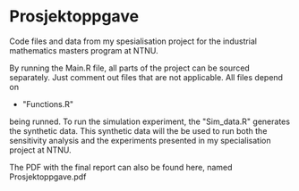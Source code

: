 # Prosjektoppgave
Code files and data from my spesialisation project for the industrial mathematics masters program at NTNU. 

By running the Main.R file, all parts of the project can be sourced separately. Just comment out files that are not applicable. 
All files depend on 
- "Functions.R" 

being runned. 
To run the simulation experiment, the "Sim_data.R" generates the synthetic data. 
This synthetic data will the be used to run both the sensitivity analysis and the experiments presented in 
my specialisation project at NTNU. 

The PDF with the final report can also be found here, named Prosjektoppgave.pdf
